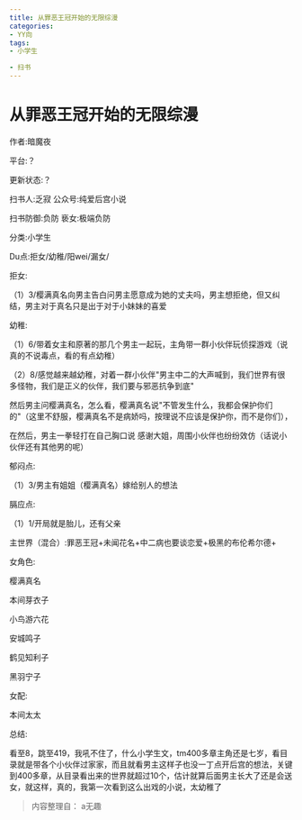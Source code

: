 ```yaml
---
title: 从罪恶王冠开始的无限综漫
categories:
- YY向
tags:
- 小学生

- 扫书
---
```

# 从罪恶王冠开始的无限综漫
作者:暗魔夜

平台:？

更新状态:？

扫书人:乏寂 公众号:纯爱后宫小说

扫书防御:负防 亵女:极端负防

分类:小学生

Du点:拒女/幼稚/阳wei/漏女/

拒女:

（1）3/樱满真名向男主告白问男主愿意成为她的丈夫吗，男主想拒绝，但又纠结，男主对于真名只是出于对于小妹妹的喜爱

幼稚:

（1）6/带着女主和原著的那几个男主一起玩，主角带一群小伙伴玩侦探游戏（说真的不说毒点，看的有点幼稚）

（2）8/感觉越来越幼稚，对着一群小伙伴"男主中二的大声喊到，我们世界有很多怪物，我们是正义的伙伴，我们要与邪恶抗争到底"

然后男主问樱满真名，怎么看，樱满真名说"不管发生什么，我都会保护你们的"（这里不舒服，樱满真名不是病娇吗，按理说不应该是保护你，而不是你们），

在然后，男主一拳轻打在自己胸口说
感谢大姐，周围小伙伴也纷纷效仿（话说小伙伴还有其他男的呢）

郁闷点:

（1）3/男主有姐姐（樱满真名）嫁给别人的想法

膈应点:

（1）1/开局就是胎儿，还有父亲

主世界（混合）:罪恶王冠+未闻花名+中二病也要谈恋爱+极黑的布伦希尔德+

女角色:

樱满真名

本间芽衣子

小鸟游六花

安城鸣子

鹤见知利子

黑羽宁子

女配:

本间太太

总结:

看至8，跳至419，我吼不住了，什么小学生文，tm400多章主角还是七岁，看目录就是带各个小伙伴过家家，而且就看男主这样子也没一丁点开后宫的想法，关键到400多章，从目录看出来的世界就超过10个，估计就算后面男主长大了还是会送女，就这样，真的，我第一次看到这么出戏的小说，太幼稚了


> 内容整理自： a无趣